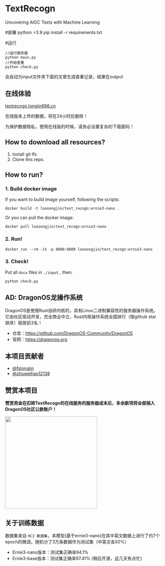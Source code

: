 
# TextRecogn
Uncovering AIGC Texts with Machine Learning

#部署
python =3.9
pip install -r requirements.txt

#运行
```shell
//运行服务器
python main.py
//开始查重
python check.py
```
会自动为input文件夹下面的文章生成查重记录，结果在output

## 在线体验

[textrecogn.longjin666.cn](https://textrecogn.longjin666.cn)

在线版本上传的数据，将在24小时后删除！

为保护数据隐私，使用在线版的时候，请务必设置复杂的下载密码！

## How to download all resources?

1. Install git lfs
2. Clone this repo.

## How to run?

### 1. Build docker image

If you want to build image yourself, following the scripts:

```shell
docker build -t loooongjin/text_recogn:ernie3-nano .
```

Or you can pull the docker image:

```shell
docker pull loooongjin/text_recogn:ernie3-nano
```


### 2. Run!


```shell
docker run --rm -it -p 8000:8000 loooongjin/text_recogn:ernie3-nano
```

### 3. Check!

Put all `docx` files in `./input` , then:

```shell
python check.py
```


## AD: DragonOS龙操作系统

DragonOS是使用Rust自研内核的，具有Linux二进制兼容性的服务器操作系统。它由社区驱动开发，完全商业中立，Rust内核操作系统全国排行（按github star排序）稳居前3名！

- 仓库：https://github.com/DragonOS-Community/DragonOS
- 官网：https://dragonos.org


## 本项目贡献者

- [@fslongjin](https://github.com/fslongjin)
- [@zhuweihao12138](https://github.com/zhuweihao12138)


## 赞赏本项目

**赞赏资金在扣除TextRecogn的在线服务的服务器成本后，多余款项将全部捐入DragonOS社区公款账户！**

<img src="./static/sponsor.jpg" width="300px" />



## 关于训练数据

数据集来自 `HC3 数据集`，本模型(基于ernie3-nano)在其中英文数据上进行了约7个epoch的微调，随机分了3万条数据作为测试集（中英文各50%）

- Ernie3-nano版本：测试集正确率94.1%
- Ernie3-base版本：测试集正确率97.41% (稍后开源，这几天有点忙)

